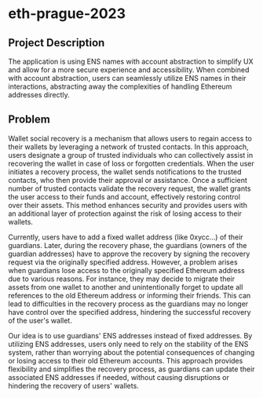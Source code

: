 # eth-prague-2023

## Project Description

The application is using ENS names with account abstraction to simplify UX and allow for a more secure experience and accessibility. When combined with account abstraction, users can seamlessly utilize ENS names in their interactions, abstracting away the complexities of handling Ethereum addresses directly.

## Problem

Wallet social recovery is a mechanism that allows users to regain access to their wallets by leveraging a network of trusted contacts. In this approach, users designate a group of trusted individuals who can collectively assist in recovering the wallet in case of loss or forgotten credentials. When the user initiates a recovery process, the wallet sends notifications to the trusted contacts, who then provide their approval or assistance. Once a sufficient number of trusted contacts validate the recovery request, the wallet grants the user access to their funds and account, effectively restoring control over their assets. This method enhances security and provides users with an additional layer of protection against the risk of losing access to their wallets.

Currently, users have to add a fixed wallet address (like 0xycc...) of their guardians. Later, during the recovery phase, the guardians (owners of the guardian addresses) have to approve the recovery by signing the recovery request via the originally specified address. However, a problem arises when guardians lose access to the originally specified Ethereum address due to various reasons. For instance, they may decide to migrate their assets from one wallet to another and unintentionally forget to update all references to the old Ethereum address or informing their friends. This can lead to difficulties in the recovery process as the guardians may no longer have control over the specified address, hindering the successful recovery of the user's wallet.

Our idea is to use guardians' ENS addresses instead of fixed addresses. By utilizing ENS addresses, users only need to rely on the stability of the ENS system, rather than worrying about the potential consequences of changing or losing access to their old Ethereum accounts. This approach provides flexibility and simplifies the recovery process, as guardians can update their associated ENS addresses if needed, without causing disruptions or hindering the recovery of users' wallets.
